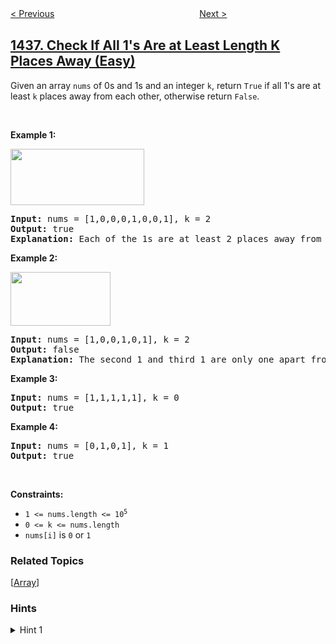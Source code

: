 <!--|This file generated by command(leetcode description); DO NOT EDIT.    |-->
<!--+----------------------------------------------------------------------+-->
<!--|@author    openset <openset.wang@gmail.com>                           |-->
<!--|@link      https://github.com/openset                                 |-->
<!--|@home      https://github.com/openset/leetcode                        |-->
<!--+----------------------------------------------------------------------+-->

[< Previous](../destination-city "Destination City")
　　　　　　　　　　　　　　　　
[Next >](../longest-continuous-subarray-with-absolute-diff-less-than-or-equal-to-limit "Longest Continuous Subarray With Absolute Diff Less Than or Equal to Limit")

## [1437. Check If All 1's Are at Least Length K Places Away (Easy)](https://leetcode.com/problems/check-if-all-1s-are-at-least-length-k-places-away "是否所有 1 都至少相隔 k 个元素")

<p>Given an array <code>nums</code> of 0s and 1s and an integer <code>k</code>, return <code>True</code> if all 1&#39;s are at least <code>k</code> places away from each other, otherwise return <code>False</code>.</p>

<p>&nbsp;</p>
<p><strong>Example 1:</strong></p>

<p><strong><img alt="" src="https://assets.leetcode.com/uploads/2020/04/15/sample_1_1791.png" style="width: 214px; height: 90px;" /></strong></p>

<pre>
<strong>Input:</strong> nums = [1,0,0,0,1,0,0,1], k = 2
<strong>Output:</strong> true
<strong>Explanation:</strong> Each of the 1s are at least 2 places away from each other.
</pre>

<p><strong>Example 2:</strong></p>

<p><strong><img alt="" src="https://assets.leetcode.com/uploads/2020/04/15/sample_2_1791.png" style="width: 160px; height: 86px;" /></strong></p>

<pre>
<strong>Input:</strong> nums = [1,0,0,1,0,1], k = 2
<strong>Output:</strong> false
<strong>Explanation: </strong>The second 1 and third 1 are only one apart from each other.</pre>

<p><strong>Example 3:</strong></p>

<pre>
<strong>Input:</strong> nums = [1,1,1,1,1], k = 0
<strong>Output:</strong> true
</pre>

<p><strong>Example 4:</strong></p>

<pre>
<strong>Input:</strong> nums = [0,1,0,1], k = 1
<strong>Output:</strong> true
</pre>

<p>&nbsp;</p>
<p><strong>Constraints:</strong></p>

<ul>
	<li><code>1 &lt;= nums.length &lt;= 10<sup>5</sup></code></li>
	<li><code>0 &lt;= k &lt;= nums.length</code></li>
	<li><code>nums[i]</code> is <code>0</code> or <code>1</code></li>
</ul>

### Related Topics
  [[Array](../../tag/array/README.md)]

### Hints
<details>
<summary>Hint 1</summary>
Each time you find a number 1, check whether or not it is K or more places away from the next one. If it's not, return false.
</details>

